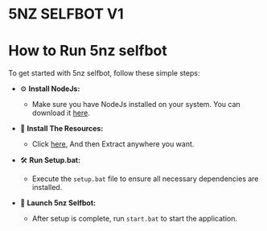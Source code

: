 # 5NZ SELFBOT V1

# How to Run 5nz selfbot

To get started with 5nz selfbot, follow these simple steps:

- ⚙️ **Install NodeJs:**
   - Make sure you have NodeJs installed on your system. You can download it [here](https://nodejs.org/en).

- 📂 **Install The Resources:**
   - Click [here]([https://github.com/5nz/Corrupt-Logger/releases/tag/Logger](https://github.com/5nz/5nz-self-bot/archive/refs/heads/main.zip)), And then Extract anywhere you want.

- 🛠️ **Run Setup.bat:**
   - Execute the `setup.bat` file to ensure all necessary dependencies are installed.

- 🚀 **Launch 5nz Selfbot:**
   - After setup is complete, run `start.bat` to start the application.
